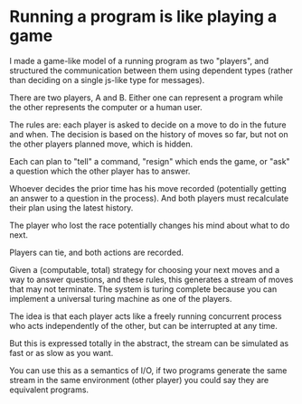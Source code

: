 # Running a program is like playing a game

I made a game-like model of a running program as two "players", and structured
the communication between them using dependent types (rather than deciding on a
single js-like type for messages).

There are two players, A and B. Either one can represent a program while the
other represents the computer or a human user.

The rules are: each player is asked to decide on a move to do in the future and
when. The decision is based on the history of moves so far, but not on the
other players planned move, which is hidden.

Each can plan to "tell" a command, "resign" which ends the game, or "ask" a
question which the other player has to answer.

Whoever decides the prior time has his move recorded (potentially getting an
answer to a question in the process). And both players must recalculate their
plan using the latest history.

The player who lost the race potentially changes his mind about what to do next.

Players can tie, and both actions are recorded.

Given a (computable, total) strategy for choosing your next moves and a way to
answer questions, and these rules, this generates a stream of moves that may
not terminate. The system is turing complete because you can implement a
universal turing machine as one of the players.

The idea is that each player acts like a freely running concurrent process who
acts independently of the other, but can be interrupted at any time.

But this is expressed totally in the abstract, the stream can be simulated as
fast or as slow as you want.

You can use this as a semantics of I/O, if two programs generate the same
stream in the same environment (other player) you could say they are equivalent
programs.

